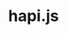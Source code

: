 ---
git: https://github.com/hapijs/hapi
logohandle: hapijs
sort: hapijs
title: hapi.js
twitter: https://x.com/hapijs
website: https://hapijs.com/
---
